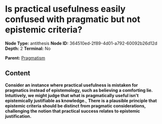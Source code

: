 # Is practical usefulness easily confused with pragmatic but not epistemic criteria?

**Node Type:** antithesis
**Node ID:** 364510ed-2f89-4d01-a792-60092b26d12d
**Depth:** 2
**Terminal:** No

**Parent:** [Pragmatism](pragmatism.md)

## Content

**Consider an instance where practical usefulness is mistaken for pragmatics instead of epistemology, such as believing a comforting lie. Intuitively, we might judge that what is pragmatically useful isn't epistemically justifiable as knowledge.**, **There is a plausible principle that epistemic criteria should be distinct from pragmatic considerations, challenging the notion that practical success relates to epistemic justification.**
